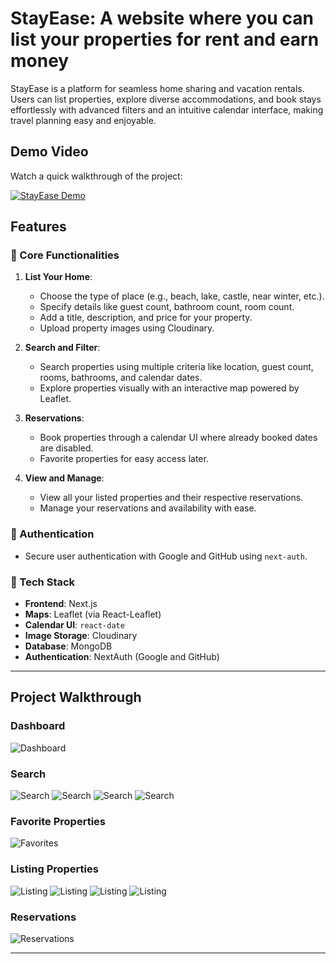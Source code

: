 # StayEase: A website where you can list your properties for rent and earn money

StayEase is a platform for seamless home sharing and vacation rentals. Users can list properties, explore diverse accommodations, and book stays effortlessly with advanced filters and an intuitive calendar interface, making travel planning easy and enjoyable.

## Demo Video

Watch a quick walkthrough of the project:

[![StayEase Demo](/images//Screenshot%202024-12-16%20195800.png)](https://www.youtube.com/watch?v=ScUenENFpRE)

## Features

### 🌟 Core Functionalities
1. **List Your Home**:
   - Choose the type of place (e.g., beach, lake, castle, near winter, etc.).
   - Specify details like guest count, bathroom count, room count.
   - Add a title, description, and price for your property.
   - Upload property images using Cloudinary.

2. **Search and Filter**:
   - Search properties using multiple criteria like location, guest count, rooms, bathrooms, and calendar dates.
   - Explore properties visually with an interactive map powered by Leaflet.

3. **Reservations**:
   - Book properties through a calendar UI where already booked dates are disabled.
   - Favorite properties for easy access later.

4. **View and Manage**:
   - View all your listed properties and their respective reservations.
   - Manage your reservations and availability with ease.

### 🔑 Authentication
- Secure user authentication with Google and GitHub using `next-auth`.

### 💾 Tech Stack
- **Frontend**: Next.js
- **Maps**: Leaflet (via React-Leaflet)
- **Calendar UI**: `react-date`
- **Image Storage**: Cloudinary
- **Database**: MongoDB
- **Authentication**: NextAuth (Google and GitHub)

---

## Project Walkthrough

### Dashboard
![Dashboard](/images/Screenshot%202024-12-16%20195800.png)

### Search
![Search](/images/Screenshot%202024-12-16%20195824.png)
![Search](/images/Screenshot%202024-12-16%20195856.png)
![Search](/images/Screenshot%202024-12-16%20195909.png)
![Search](/images/Screenshot%202024-12-16%20195920.png)

### Favorite Properties
![Favorites](/images/Screenshot%202024-12-16%20195954.png)

### Listing Properties
![Listing](/images/Screenshot%202024-12-16%20200130.png)
![Listing](/images/Screenshot%202024-12-16%20200145.png)
![Listing](/images/Screenshot%202024-12-16%20200156.png)
![Listing](/images/Screenshot%202024-12-16%20200225.png)


### Reservations
![Reservations](/images/Screenshot%202024-12-16%20200035.png)

---

